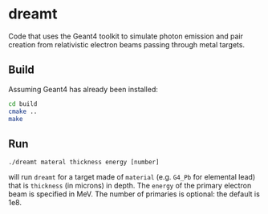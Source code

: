 # dreamt

Code that uses the Geant4 toolkit to simulate photon emission and pair creation from relativistic electron beams passing through metal targets.

## Build

Assuming Geant4 has already been installed:
```bash
cd build
cmake ..
make
```

## Run

```
./dreamt materal thickness energy [number]
```
will run `dreamt` for a target made of `material` (e.g. `G4_Pb` for elemental lead) that is `thickness` (in microns) in depth. The `energy` of the primary electron beam is specified in MeV. The number of primaries is optional: the default is 1e8.

